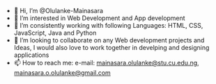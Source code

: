 - 👋 Hi, I’m @Olulanke-Mainasara
- 👀 I’m interested in Web Development and App development
- 🌱 I’m consistently working with following Languages: HTML, CSS, JavaScript, Java and Python
- 💞️ I’m looking to collaborate on any Web development projects and Ideas, I would also love to work together in develping and designing applications
- 📫 How to reach me: e-mail: mainasara.olulanke@stu.cu.edu.ng, mainasara.o.olulanke@gmail.com

<!---
Olulanke-Mainasara/Olulanke-Mainasara is a ✨ special ✨ repository because its `README.md` (this file) appears on your GitHub profile.
You can click the Preview link to take a look at your changes.
--->
